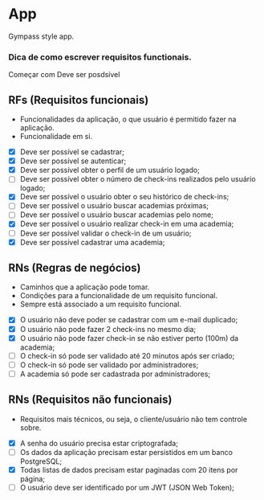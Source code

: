 # App

Gympass style app.

### Dica de como escrever requisitos functionais.
Começar com Deve ser posdsível

## RFs (Requisitos funcionais)
* Funcionalidades da aplicação, o que usuário é permitido fazer na aplicação.
* Funcionalidade em si.

- [x] Deve ser possível se cadastrar;
- [x] Deve ser possível se autenticar;
- [x] Deve ser possível obter o perfil de um usuário logado;
- [ ] Deve ser possível obter o número de check-ins realizados pelo usuário logado;
- [x] Deve ser possível o usuário obter o seu histórico de check-ins;
- [ ] Deve ser possível o usuário buscar academias próximas;
- [ ] Deve ser possível o usuário buscar academias pelo nome;
- [x] Deve ser possível o usuário realizar check-in em uma academia;
- [ ] Deve ser possível validar o check-in de um usuário;
- [x] Deve ser possível cadastrar uma academia;

## RNs (Regras de negócios)
* Caminhos que a aplicação pode tomar.
* Condições para a funcionalidade de um requisito funcional.
* Sempre está associado a um requisito funcional.

- [x] O usuário não deve poder se cadastrar com um e-mail duplicado;
- [x] O usuário não pode fazer 2 check-ins no mesmo dia;
- [x] O usuário não pode fazer check-in se não estiver perto (100m) da academia;
- [ ] O check-in só pode ser validado até 20 minutos após ser criado;
- [ ] O check-in só pode ser validado por administradores;
- [ ] A academia só pode ser cadastrada por administradores;

## RNs (Requisitos não funcionais)
* Requisitos mais técnicos, ou seja, o cliente/usuário não tem controle sobre.

- [x] A senha do usuário precisa estar criptografada;
- [ ] Os dados da aplicação precisam estar persistidos em um banco PostgreSQL;
- [x] Todas listas de dados precisam estar paginadas com 20 itens por página;
- [ ] O usuário deve ser identificado por um JWT (JSON Web Token);